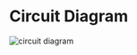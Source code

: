 # Circuit Diagram


![circuit diagram](https://user-images.githubusercontent.com/94521102/144227185-e3f8634b-080c-47c7-8972-9ae92c23054d.jpg)

